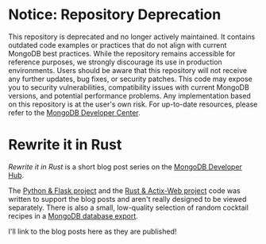 # Notice: Repository Deprecation
This repository is deprecated and no longer actively maintained. It contains outdated code examples or practices that do not align with current MongoDB best practices. While the repository remains accessible for reference purposes, we strongly discourage its use in production environments.
Users should be aware that this repository will not receive any further updates, bug fixes, or security patches. This code may expose you to security vulnerabilities, compatibility issues with current MongoDB versions, and potential performance problems. Any implementation based on this repository is at the user's own risk.
For up-to-date resources, please refer to the [MongoDB Developer Center](https://mongodb.com/developer).

# Rewrite it in Rust

*Rewrite it in Rust* is a short blog post series on the [MongoDB Developer Hub](https://developer.mongodb.com).

The [Python & Flask project](./flask-cocktail-api/) and the [Rust & Actix-Web project](./actix-cocktail-api) code was written to support the blog posts and aren't really designed to be viewed separately. There is also a small, low-quality selection of random cocktail recipes in a [MongoDB database export](./data).

I'll link to the blog posts here as they are published!
